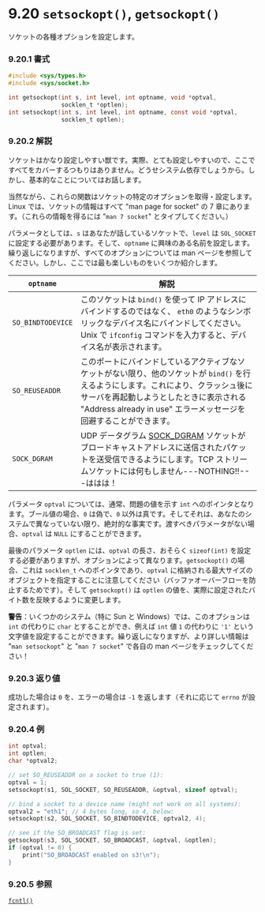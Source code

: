 # 9.20 `setsockopt()`, `getsockopt()`

ソケットの各種オプションを設定します。

### 9.20.1 書式

```c
#include <sys/types.h>
#include <sys/socket.h>

int getsockopt(int s, int level, int optname, void *optval,
               socklen_t *optlen);
int setsockopt(int s, int level, int optname, const void *optval,
               socklen_t optlen);
```

### 9.20.2 解説

ソケットはかなり設定しやすい獣です。実際、とても設定しやすいので、ここですべてをカバーするつもりはありません。どうせシステム依存でしょうから。しかし、基本的なことについてはお話します。

当然ながら、これらの関数はソケットの特定のオプションを取得・設定します。Linux では、ソケットの情報はすべて "man page for socket" の 7 章にあります。（これらの情報を得るには "`man 7 socket`" とタイプしてください。）

パラメータとしては、`s` はあなたが話しているソケットで、`level` は `SOL_SOCKET` に設定する必要があります。そして、`optname` に興味のある名前を設定します。繰り返しになりますが、すべてのオプションについては man ページを参照してください。しかし、ここでは最も楽しいものをいくつか紹介します。

| `optname`         | 解説                                         |
|-------------------|------------------------------------------------------|
| `SO_BINDTODEVICE` | このソケットは `bind()` を使って IP アドレスにバインドするのではなく、 `eth0` のようなシンボリックなデバイス名にバインドしてください。Unix で `ifconfig` コマンドを入力すると、デバイス名が表示されます。|
| `SO_REUSEADDR` | このポートにバインドしているアクティブなソケットがない限り、他のソケットが `bind()` を行えるようにします。これにより、クラッシュ後にサーバを再起動しようとしたときに表示される "Address already in use" エラーメッセージを回避することができます。|
| `SOCK_DGRAM` | UDP データグラム [SOCK_DGRAM](`SOCK_DGRAM`) ソケットがブロードキャストアドレスに送信されたパケットを送受信できるようにします。TCP ストリームソケットには何もしません---NOTHING!!---ははは！|

パラメータ `optval` については、通常、問題の値を示す `int` へのポインタとなります。ブール値の場合、`0` は偽で、`0` 以外は真です。そしてそれは、あなたのシステムで異なっていない限り、絶対的な事実です。渡すべきパラメータがない場合、`optval` は `NULL` にすることができます。

最後のパラメータ `optlen` には、`optval` の長さ、おそらく `sizeof(int)` を設定する必要がありますが、オプションによって異なります。`getsockopt()` の場合、これは `socklen_t` へのポインタであり、`optval` に格納される最大サイズのオブジェクトを指定することに注意してください（バッファオーバーフローを防止するためです）。そして `getsockopt()` は `optlen` の値を、実際に設定されたバイト数を反映するように変更します。

**警告**：いくつかのシステム（特に Sun と Windows）では、このオプションは `int` の代わりに `char` とすることができ、例えば `int` 値 `1` の代わりに `'1'` という文字値を設定することができます。繰り返しになりますが、より詳しい情報は "`man setsockopt`" と "`man 7 socket`" で各自の man ページをチェックしてください！

### 9.20.3 返り値

成功した場合は `0` を、エラーの場合は `-1` を返します（それに応じて `errno` が設定されます）。

### 9.20.4 例

```c
int optval;
int optlen;
char *optval2;

// set SO_REUSEADDR on a socket to true (1):
optval = 1;
setsockopt(s1, SOL_SOCKET, SO_REUSEADDR, &optval, sizeof optval);

// bind a socket to a device name (might not work on all systems):
optval2 = "eth1"; // 4 bytes long, so 4, below:
setsockopt(s2, SOL_SOCKET, SO_BINDTODEVICE, optval2, 4);

// see if the SO_BROADCAST flag is set:
getsockopt(s3, SOL_SOCKET, SO_BROADCAST, &optval, &optlen);
if (optval != 0) {
    print("SO_BROADCAST enabled on s3!\n");
}
```

### 9.20.5 参照

[`fcntl()`](./fcntl.md)
